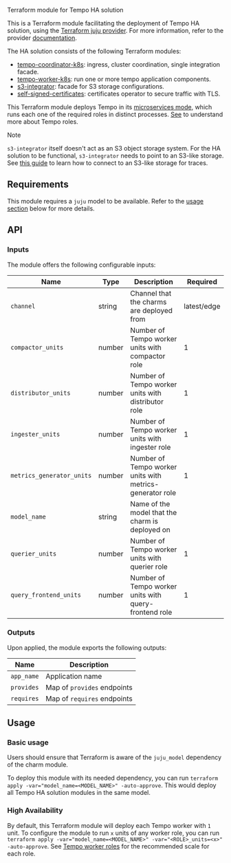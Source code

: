 Terraform module for Tempo HA solution

This is a Terraform module facilitating the deployment of Tempo HA solution, using the [Terraform juju provider](https://github.com/juju/terraform-provider-juju/). For more information, refer to the provider [documentation](https://registry.terraform.io/providers/juju/juju/latest/docs). 

The HA solution consists of the following Terraform modules:
- [tempo-coordinator-k8s](https://github.com/canonical/tempo-coordinator-k8s-operator): ingress, cluster coordination, single integration facade.
- [tempo-worker-k8s](https://github.com/canonical/tempo-worker-k8s-operator): run one or more tempo application components.
- [s3-integrator](https://github.com/canonical/s3-integrator): facade for S3 storage configurations.
- [self-signed-certificates](https://github.com/canonical/self-signed-certificates-operator): certificates operator to secure traffic with TLS.

This Terraform module deploys Tempo in its [microservices mode](https://grafana.com/docs/tempo/latest/setup/deployment/#microservices-mode), which runs each one of the required roles in distinct processes. [See](https://discourse.charmhub.io/t/topic/15484) to understand more about Tempo roles.


> [!NOTE]  
> `s3-integrator` itself doesn't act as an S3 object storage system. For the HA solution to be functional, `s3-integrator` needs to point to an S3-like storage. See [this guide](https://discourse.charmhub.io/t/cos-lite-docs-set-up-minio/15211) to learn how to connect to an S3-like storage for traces.

## Requirements
This module requires a `juju` model to be available. Refer to the [usage section](#usage) below for more details.

## API

### Inputs
The module offers the following configurable inputs:

| Name | Type | Description | Required |
| - | - | - | - |
| `channel`| string | Channel that the charms are deployed from | latest/edge |
| `compactor_units`| number | Number of Tempo worker units with compactor role | 1 |
| `distributor_units`| number | Number of Tempo worker units with distributor role | 1 |
| `ingester_units`| number | Number of Tempo worker units with ingester role | 1 |
| `metrics_generator_units`| number | Number of Tempo worker units with metrics-generator role | 1 |
| `model_name`| string | Name of the model that the charm is deployed on |  |
| `querier_units`| number | Number of Tempo worker units with querier role | 1 |
| `query_frontend_units`| number | Number of Tempo worker units with query-frontend role | 1 |

### Outputs
Upon applied, the module exports the following outputs:

| Name | Description |
| - | - |
| `app_name`|  Application name |
| `provides`| Map of `provides` endpoints |
| `requires`|  Map of `requires` endpoints |

## Usage


### Basic usage

Users should ensure that Terraform is aware of the `juju_model` dependency of the charm module.

To deploy this module with its needed dependency, you can run `terraform apply -var="model_name=<MODEL_NAME>" -auto-approve`. This would deploy all Tempo HA solution modules in the same model.

### High Availability 

By default, this Terraform module will deploy each Tempo worker with `1` unit. To configure the module to run `x` units of any worker role, you can run `terraform apply -var="model_name=<MODEL_NAME>" -var="<ROLE>_units=<x>" -auto-approve`.
See [Tempo worker roles](https://discourse.charmhub.io/t/tempo-worker-roles/15484) for the recommended scale for each role.
